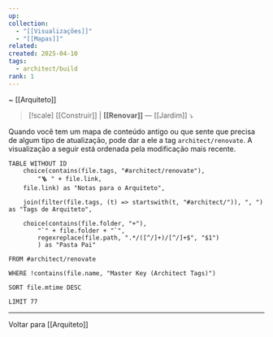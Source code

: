 ```yaml
---
up: 
collection:
  - "[[Visualizações]]"
  - "[[Mapas]]"
related: 
created: 2025-04-10
tags:
  - architect/build
rank: 1
---
```

~ [[Arquiteto]] 

> [!scale] [[Construir]] | **[[Renovar]]** — [[Jardim]] ⤵️

Quando você tem um mapa de conteúdo antigo ou que sente que precisa de algum tipo de atualização, pode dar a ele a tag `architect/renovate`. A visualização a seguir está ordenada pela modificação mais recente.

```dataview
TABLE WITHOUT ID
	choice(contains(file.tags, "#architect/renovate"),
		"🪜 " + file.link,
	file.link) as "Notas para o Arquiteto",
    
    join(filter(file.tags, (t) => startswith(t, "#architect/")), ", ") as "Tags de Arquiteto",
    
    choice(contains(file.folder, "+"),
	    "`" + file.folder + "`",
	    regexreplace(file.path, ".*/([^/]+)/[^/]+$", "$1")
		) as "Pasta Pai"

FROM #architect/renovate 

WHERE !contains(file.name, "Master Key (Architect Tags)")

SORT file.mtime DESC

LIMIT 77
```


---

Voltar para [[Arquiteto]]